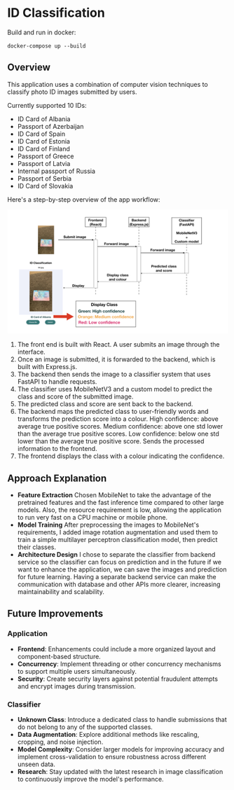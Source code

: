 # ID Classification

Build and run in docker:

```
docker-compose up --build
```

## Overview

This application uses a combination of computer vision techniques to classify photo ID images submitted by users. 

Currently supported 10 IDs:
* ID Card of Albania
* Passport of Azerbaijan
* ID Card of Spain
* ID Card of Estonia
* ID Card of Finland
* Passport of Greece
* Passport of Latvia
* Internal passport of Russia
* Passport of Serbia
* ID Card of Slovakia


Here's a step-by-step overview of the app workflow:

![Workflow](Workflow.jpeg)


1. The front end is built with React. A user submits an image through the interface.
2. Once an image is submitted, it is forwarded to the backend, which is built with Express.js.
3. The backend then sends the image to a classifier system that uses FastAPI to handle requests.
4. The classifier uses MobileNetV3 and a custom model to predict the class and score of the submitted image.
5. The predicted class and score are sent back to the backend.
6. The backend maps the predicted class to user-friendly words and transforms the prediction score into a colour. High confidence: above average true positive scores. Medium confidence: above one std lower than the average true positive scores. Low confidence: below one std lower than the average true positive score. Sends the processed information to the frontend.
7. The frontend displays the class with a colour indicating the confidence.

## Approach Explanation

- **Feature Extraction** Chosen MobileNet to take the advantage of the pretrained features and the fast inference time compared to other large models. Also, the resource requirement is low, allowing the application to run very fast on a CPU machine or mobile phone.
- **Model Training** After preprocessing the images to MobileNet's requirements, I added image rotation augmentation and used them to train a simple multilayer perceptron classification model, then predict their classes.
- **Architecture Design** I chose to separate the classifier from backend service so the classifier can focus on prediction and in the future if we want to enhance the application, we can save the images and prediction for future learning. Having a separate backend service can make the communication with database and other APIs more clearer, increasing maintainability and scalability. 


## Future Improvements

### Application
- **Frontend**: Enhancements could include a more organized layout and component-based structure.
- **Concurrency**: Implement threading or other concurrency mechanisms to support multiple users simultaneously.
- **Security**: Create security layers against potential fraudulent attempts and encrypt images during transmission. 

### Classifier
- **Unknown Class**: Introduce a dedicated class to handle submissions that do not belong to any of the supported classes. 
- **Data Augmentation**: Explore additional methods like rescaling, cropping, and noise injection.
- **Model Complexity**: Consider larger models for improving accuracy and implement cross-validation to ensure robustness across different unseen data.
- **Research**: Stay updated with the latest research in image classification to continuously improve the model's performance.